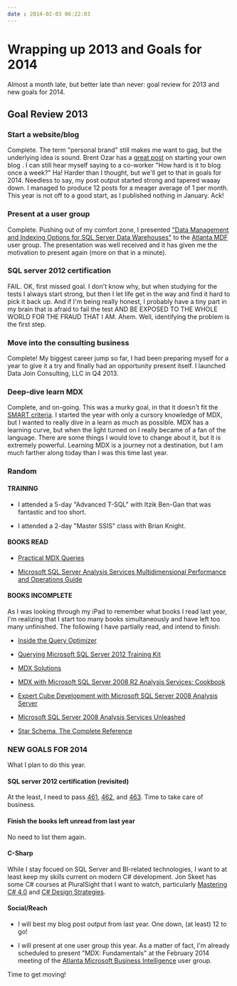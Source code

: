 ```yaml
---
date : 2014-02-03 06:22:03
---
```

# Wrapping up 2013 and Goals for 2014

Almost a month late, but better late than never: goal review for 2013 and new goals for 2014.

## Goal Review 2013

### Start a website/blog

Complete. The term "personal brand" still makes me want to gag, but the underlying idea is sound. Brent Ozar has a [great post](http://www.brentozar.com/archive/2008/12/how-start-blog/) on starting your own blog . I can still hear myself saying to a co-worker "How hard is it to blog once a week?" Ha! Harder than I thought, but we'll get to that in goals for 2014. Needless to say, my post output started strong and tapered waaay down. I managed to produce 12 posts for a meager average of 1 per month. This year is not off to a good start, as I published nothing in January. Ack!

### Present at a user group

Complete. Pushing out of my comfort zone, I presented ["Data Management and Indexing Options for SQL Server Data Warehouses"](http://lance-england.com/blog/2013/8/13/data-management-and-indexing-options-for-sql-server-data-warehouses) to the [Atlanta MDF](http://www.atlantamdf.com/events.aspx) user group. The presentation was well received and it has given me the motivation to present again (more on that in a minute).

### SQL server 2012 certification

FAIL. OK, first missed goal. I don't know why, but when studying for the tests I always start strong, but then I let life get in the way and find it hard to pick it back up. And if I'm being really honest, I probably have a tiny part in my brain that is afraid to fail the test AND BE EXPOSED TO THE WHOLE WORLD FOR THE FRAUD THAT I AM. Ahem. Well, identifying the problem is the first step.

### Move into the consulting business

Complete! My biggest career jump so far, I had been preparing myself for a year to give it a try and finally had an opportunity present itself. I launched Data Join Consulting, LLC in Q4 2013.

### Deep-dive learn MDX

Complete, and on-going. This was a murky goal, in that it doesn't fit the [SMART criteria](http://en.wikipedia.org/wiki/SMART_criteria). I started the year with only a cursory knowledge of MDX, but I wanted to really dive in a learn as much as possible. MDX has a learning curve, but when the light turned on I really became of a fan of the language. There are some things I would love to change about it, but it is extremely powerful. Learning MDX is a journey not a destination, but I am much farther along today than I was this time last year.

### Random

#### TRAINING

- I attended a 5-day "Advanced T-SQL" with Itzik Ben-Gan that was fantastic and too short.

- I attended a 2-day "Master SSIS" class with Brian Knight.

#### BOOKS READ

- [Practical MDX Queries](http://www.mhprofessional.com/product.php?cat=112&amp;isbn=0071713360)

- [Microsoft SQL Server Analysis Services Multidimensional Performance and Operations Guide](http://social.technet.microsoft.com/wiki/contents/articles/11608.e-book-gallery-for-microsoft-technologies.aspx#MicrosoftSQLServerAnalysisServicesMultidimensionalPerformanceandOperationsGuide)

#### BOOKS INCOMPLETE

As I was looking through my iPad to remember what books I read last year, I'm realizing that I start too many books simultaneously and have left too many unfinished. The following I have partially read, and intend to finish:

- [Inside the Query Optimizer](http://www.red-gate.com/community/books/inside-sql-server-query-optimizer)

- [Querying Microsoft SQL Server 2012 Training Kit](http://shop.oreilly.com/product/0790145345059.do)

- [MDX Solutions](http://www.wiley.com/WileyCDA/WileyTitle/productCd-0471748080.html)

- [MDX with Microsoft SQL Server 2008 R2 Analysis Services: Cookbook](http://www.packtpub.com/mdx-with-microsoft-sql-server-2008-r2-analysis-services/book)

- [Expert Cube Development with Microsoft SQL Server 2008 Analysis Server](http://www.packtpub.com/expert-cube-development-with-microsoft-sql-server-2008-analysis-services/book)

- [Microsoft SQL Server 2008 Analysis Services Unleashed](http://www.informit.com/store/microsoft-sql-server-2008-analysis-services-unleashed-9780672330018)

- [Star Schema, The Complete Reference](http://www.mhprofessional.com/product.php?isbn=0071744339)

### NEW GOALS FOR 2014

What I plan to do this year.

#### SQL server 2012 certification (revisited)

At the least, I need to pass [461](http://www.microsoft.com/learning/en-us/exam-70-461.aspx), [462](http://www.microsoft.com/learning/en-us/exam-70-462.aspx), and [463](http://www.microsoft.com/learning/en-us/exam-70-463.aspx). Time to take care of business.

#### Finish the books left unread from last year

No need to list them again.

#### C-Sharp

While I stay focued on SQL Server and BI-related technologies, I want to at least keep my skills current on modern C# development. Jon Skeet has some C# courses at PluralSight that I want to watch, particularly [Mastering C# 4.0](http://pluralsight.com/training/Courses/TableOfContents/skeet-csharp4) and [C# Design Strategies](http://pluralsight.com/training/Courses/TableOfContents/csharp-design-strategies).

#### Social/Reach

- I will best my blog post output from last year. One down, (at least) 12 to go!

- I will present at one user group this year. As a matter of fact, I'm already scheduled to present "MDX: Fundamentals"</span> at the February 2014 meeting of the [Atlanta Microsoft Business Intelligence](http://atlantabi.sqlpass.org/) user group.

Time to get moving!